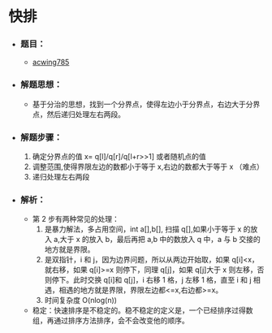 # 快排

- ### 题目：

  - [acwing785](https://www.acwing.com/activity/content/problem/content/819/)

- ### 解题思想：

  - 基于分治的思想，找到一个分界点，使得左边小于分界点，右边大于分界点，然后递归处理左右两段。

- ### 解题步骤：

  1. 确定分界点的值 x= q[l]/q[r]/q[l+r>>1] 或者随机点的值
  2. 调整范围,使得界限左边的数都小于等于 x,右边的数都大于等于 x （难点）
  3. 递归处理左右两段

- ### 解析：

  - 第 2 步有两种常见的处理：
    1. 是暴力解法，多占用空间，int a[],b[], 扫描 q[],如果小于等于 x 的放入 a,大于 x 的放入 b，最后再把 a,b 中的数放入 q 中，a 与 b 交接的地方就是界限。
    2. 是双指针，i 和 j，因为边界问题，所以从两边开始取，如果 q[i]<x，就右移，如果 q[i]>=x 则停下，同理 q[j]，如果 q[j]大于 x 则左移，否则停下。此时交换 q[i]和 q[j]，i 右移 1 格，j 左移 1 格，直至 i 和 j 相遇，相遇的地方就是界限，界限左边都<=x,右边都>=x。
    3. 时间复杂度 O(nlog(n))
  - 稳定：快速排序是不稳定的。稳不稳定的定义是，一个已经排序过得数组，再通过排序方法排序，会不会改变他的顺序。
